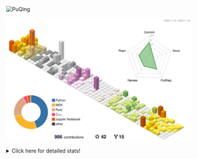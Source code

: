 ![PuQing](https://user-images.githubusercontent.com/27223114/171565019-9a56fae6-b08b-421f-99db-7e830da42371.png)

![](./profile-3d-contrib/profile-season-animate.svg)

<details>
<summary>Click here for detailed stats!</summary>

<!--START_SECTION:waka-->
![Lines of code](https://img.shields.io/badge/From%20Hello%20World%20I%27ve%20Written-1.2%20million%20lines%20of%20code-blue)

**🐱 My GitHub Data** 

> 📦 411.6 kB Used in GitHub's Storage 
 > 
> 🏆 687 Contributions in the Year 2024
 > 
> 🚫 Not Opted to Hire
 > 
> 📜 61 Public Repositories 
 > 
> 🔑 30 Private Repositories 
 > 
**I'm a Night 🦉** 

```text
🌞 Morning                460 commits         ██░░░░░░░░░░░░░░░░░░░░░░░   06.42 % 
🌆 Daytime                3053 commits        ███████████░░░░░░░░░░░░░░   42.60 % 
🌃 Evening                1551 commits        █████░░░░░░░░░░░░░░░░░░░░   21.64 % 
🌙 Night                  2102 commits        ███████░░░░░░░░░░░░░░░░░░   29.33 % 
```


📊 **This Week I Spent My Time On** 

```text
💬 Programming Languages: 
Browsing                 14 hrs 56 mins      ████████████░░░░░░░░░░░░░   48.76 % 
GitHubing                5 hrs 2 mins        ████░░░░░░░░░░░░░░░░░░░░░   16.48 % 
Fish Touching            3 hrs 10 mins       ███░░░░░░░░░░░░░░░░░░░░░░   10.34 % 
Searching                2 hrs 33 mins       ██░░░░░░░░░░░░░░░░░░░░░░░   08.35 % 
Python                   1 hr 37 mins        █░░░░░░░░░░░░░░░░░░░░░░░░   05.32 % 

🔥 Editors: 
Chrome                   25 hrs 52 mins      █████████████████████░░░░   84.48 % 
VS Code                  3 hrs 48 mins       ███░░░░░░░░░░░░░░░░░░░░░░   12.44 % 
fish                     55 mins             █░░░░░░░░░░░░░░░░░░░░░░░░   03.02 % 
Obsidian                 1 min               ░░░░░░░░░░░░░░░░░░░░░░░░░   00.06 % 

💻 Operating System: 
Mac                      26 hrs 51 mins      ██████████████████████░░░   87.69 % 
WSL                      2 hrs 22 mins       ██░░░░░░░░░░░░░░░░░░░░░░░   07.73 % 
Linux                    1 hr 24 mins        █░░░░░░░░░░░░░░░░░░░░░░░░   04.58 % 
```


<!--END_SECTION:waka-->
</details>
